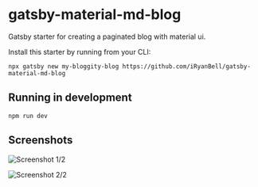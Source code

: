 # gatsby-material-md-blog

Gatsby starter for creating a paginated blog with material ui.

Install this starter by running from your CLI:

`npx gatsby new my-bloggity-blog https://github.com/iRyanBell/gatsby-material-md-blog`

## Running in development

`npm run dev`

## Screenshots

![Screenshot 1/2](https://user-images.githubusercontent.com/25379378/58385772-652b1180-7faa-11e9-9dd9-e31d2a6caba0.png)

![Screenshot 2/2](https://user-images.githubusercontent.com/25379378/58385771-652b1180-7faa-11e9-8f17-d73b41bf8fc2.png)
